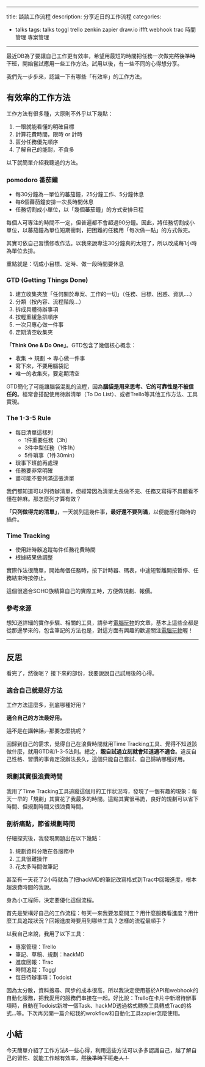 <!-- 由 Google 結構化資料標記協助工具產生的 JSON-LD 標記。 -->
<script type="application/ld+json">
[ {
  "@context" : "http://schema.org",
  "@type" : "Article",
  "name" : "談談工作流程",
  "datePublished" : "2017-09-09",
  "articleSection" : "talks",
  "articleBody" : "有效率的工作方法"
}, {
  "@context" : "http://schema.org",
  "@type" : "Article",
  "name" : "談談工作流程",
  "datePublished" : "2017-09-09",
  "articleSection" : "talks",
  "articleBody" : "pomodoro 番茄鐘"
}, {
  "@context" : "http://schema.org",
  "@type" : "Article",
  "name" : "談談工作流程",
  "datePublished" : "2017-09-09",
  "articleSection" : "talks",
  "articleBody" : "GTD (Getting Things Done)"
}, {
  "@context" : "http://schema.org",
  "@type" : "Article",
  "name" : "談談工作流程",
  "datePublished" : "2017-09-09",
  "articleSection" : "talks",
  "articleBody" : "The 1-3-5 Rule"
}, {
  "@context" : "http://schema.org",
  "@type" : "Article",
  "name" : "談談工作流程",
  "datePublished" : "2017-09-09",
  "articleSection" : "talks",
  "articleBody" : "Time Tracking"
}, {
  "@context" : "http://schema.org",
  "@type" : "Article",
  "name" : "談談工作流程",
  "datePublished" : "2017-09-09",
  "articleSection" : "talks",
  "articleBody" : "參考來源"
}, {
  "@context" : "http://schema.org",
  "@type" : "Article",
  "name" : "談談工作流程",
  "datePublished" : "2017-09-09",
  "articleSection" : "talks",
  "articleBody" : "反思</H2>\n\n<P>看完了，然後呢？\n接下來的部份，我要說說自己試用後的心得。</P>\n\n<H3 id=\"適合自己就是好方法\">適合自己就是好方法</H3>\n\n<P>工作方法這麼多，到底哪種好用？</P>\n\n<P><STRONG>適合自己的方法最好用。</STRONG></P>\n\n<P><DEL>這不是在講幹話，</DEL>那要怎麼挑呢？</P>\n\n<P>回歸到自己的需求，覺得自己在浪費時間就用Time Tracking工具、覺得不知道該做什麼，就用GTD和1-3-5法則。總之，<STRONG>親自試過立刻就會知道適不適合</STRONG>。違反自己性格、習慣的事肯定沒辦法長久，這個只能自己嘗試、自己歸納哪種好用。</P>\n\n<H3 id=\"規劃其實很浪費時間\">規劃其實很浪費時間</H3>\n\n<P>我用了Time Tracking工具追蹤這個月的工作狀況時，發現了一個有趣的現象：每天一早的「規劃」其實花了我最多的時間。這點其實很弔詭，良好的規劃可以省下時間、但規劃時間又很浪費時間",
  "url" : "http://xn--k1rv48do1a618ajoz/"
}, {
  "@context" : "http://schema.org",
  "@type" : "Article",
  "name" : "談談工作流程",
  "datePublished" : "2017-09-09",
  "articleSection" : "talks",
  "articleBody" : "剖析痛點，節省規劃時間</H3>\n\n<P>仔細探究後，我發現問題出在以下幾點：</P>\n\n<OL>\n  <LI>規劃資料分散在各服務中</LI>\n  <LI>工具很難操作</LI>\n  <LI>花太多時間做筆記</LI>\n</OL>\n\n<P>甚至有一天花了2小時就為了把hackMD的筆記改寫格式到Trac中回報進度，根本超浪費時間的我說。</P>\n\n<P>身為小工程師，決定要優化這個流程。</P>\n\n<P>首先是架構好自己的工作流程：每天一來我要怎麼開工？用什麼服務看進度？用什麼工具追蹤狀況？回報進度時要用到哪些工具？怎樣的流程最順手？</P>\n\n<P>以我自己來說，我用了以下工具：</P>\n\n<UL>\n  <LI>專案管理：Trello</LI>\n  <LI>筆記、草稿、規劃：hackMD</LI>\n  <LI>進度回報：Trac</LI>\n  <LI>時間追蹤：Toggl</LI>\n  <LI>每日待辦事項：Todoist</LI>\n</UL>\n\n<P>因為太分散，資料搜尋、同步的成本很高，所以我決定使用基於API和webhook的自動化服務，把我愛用的服務們串接在一起。好比說：Trello在卡片中新增待辦事項時，自動在Todoist新增一個Task、hackMD透過格式轉換工具轉成Trac的格式…等。下次再另開一篇介紹我的wrokflow和自動化工具zapier怎麼使用。"
}, {
  "@context" : "http://schema.org",
  "@type" : "Article",
  "name" : "談談工作流程",
  "datePublished" : "2017-09-09",
  "articleSection" : "talks",
  "articleBody" : "小結</H2>\n\n<P>今天簡單介紹了工作方法&amp;一些心得，利用這些方法可以多多認識自己，越了解自己的習性、就能工作越有效率，<DEL>然後準時下班走人！"
} ]
</script>

---
title: 談談工作流程
description: 分享近日的工作流程
categories:
 - talks
tags: talks toggl trello zenkin zapier draw.io iffft webhook trac 時間管理 專案管理 
---

最近DB為了要讓自己工作更有效率，希望用最短的時間把任務一次做完~~然後準時下班~~，開始嘗試應用一些工作方法。試用以後，有一些不同的心得想分享。

我們先一步步來，認識一下有哪些「有效率」的工作方法。

## 有效率的工作方法
工作方法有很多種，大原則不外乎以下幾點：

1. 一眼就能看懂的明確目標
2. 計算花費時間，限時 or 計時
3. 區分任務優先順序
4. 了解自己的能耐，不貪多

以下就簡單介紹我聽過的方法。

### pomodoro 番茄鐘

* 每30分鐘為一單位的蕃茄鐘，25分鐘工作、5分鐘休息
* 每6個蕃茄鐘安排一次長時間休息
* 任務切割成小單位，以「幾個蕃茄鐘」的方式安排日程

每個人可專注的時間不一定，但普遍都不會超過90分鐘。因此，將任務切割成小單位，以蕃茄鐘為單位短期衝刺，把困難的任務用「每次做一點」的方式做完。

其實可依自己習慣修改作法。以我來說專注30分鐘真的太短了，所以改成每1小時為單位去排。

重點就是：切成小目標、定時、做一段時間要休息

### GTD (Getting Things Done)

1.  建立收集夾放「任何關於專案、工作的一切」（任務、目標、困惑、資訊....）
2. 分類（按內容、流程階段...）
3. 拆成具體待辦事項
3. 按輕重緩急排順序
4. 一次只專心做一件事
5.  定期清空收集夾

**「Think One & Do One」**。GTD包含了幾個核心概念：

* 收集 -> 規劃 -> 專心做一件事
* 寫下來，不要用腦袋記
* 唯一的收集夾，要定期清空

GTD簡化了可能讓腦袋混亂的流程，因為**腦袋是用來思考、它的可靠性是不被信任的**。經常會搭配使用待辦清單（To Do List）、或者Trello等其他工作方法、工具實現。

### The 1-3-5 Rule

* 每日清單這樣列
	* 1件重要任務（3h）
	* 3件中型任務（1件1h）
	* 5件瑣事（1件30min）
* 瑣事下班前再處理
* 任務要非常明確
* 盡可能不要列滿這張清單

我們都知道可以列待辦清單，但經常因為清單太長做不完、任務又寫得不具體看不懂在幹麻。那怎麼列才算有效？

**「只列做得完的清單」**，一天就列這幾件事，**最好還不要列滿**，以便能應付臨時的插件。


### Time Tracking

* 使用計時器追蹤每件任務花費時間
* 根據結果做調整

實際作法很簡單，開始每個任務時，按下計時器、碼表，中途短暫離開按暫停、任務結束時按停止。

這個很適合SOHO族精算自己的實際工時，方便做規劃、報價。

### 參考來源

想知道詳細的實作步驟、相關的工具，請參考[電腦玩物](http://www.playpcesor.com/)的文章，基本上這些全都是從那邊學來的，包含筆記的方法也是，對這方面有興趣的歡迎關注[電腦玩物](http://www.playpcesor.com/)喔！

----------

## 反思

看完了，然後呢？
接下來的部份，我要說說自己試用後的心得。

### 適合自己就是好方法

工作方法這麼多，到底哪種好用？

__適合自己的方法最好用。__

~~這不是在講幹話，~~那要怎麼挑呢？

回歸到自己的需求，覺得自己在浪費時間就用Time Tracking工具、覺得不知道該做什麼，就用GTD和1-3-5法則。總之，__親自試過立刻就會知道適不適合__。違反自己性格、習慣的事肯定沒辦法長久，這個只能自己嘗試、自己歸納哪種好用。

### 規劃其實很浪費時間

我用了Time Tracking工具追蹤這個月的工作狀況時，發現了一個有趣的現象：每天一早的「規劃」其實花了我最多的時間。這點其實很弔詭，良好的規劃可以省下時間、但規劃時間又很浪費時間。

### 剖析痛點，節省規劃時間

仔細探究後，我發現問題出在以下幾點：

1. 規劃資料分散在各服務中
2. 工具很難操作
3. 花太多時間做筆記

甚至有一天花了2小時就為了把hackMD的筆記改寫格式到Trac中回報進度，根本超浪費時間的我說。

身為小工程師，決定要優化這個流程。

首先是架構好自己的工作流程：每天一來我要怎麼開工？用什麼服務看進度？用什麼工具追蹤狀況？回報進度時要用到哪些工具？怎樣的流程最順手？

以我自己來說，我用了以下工具：

* 專案管理：Trello
* 筆記、草稿、規劃：hackMD
* 進度回報：Trac
* 時間追蹤：Toggl
* 每日待辦事項：Todoist

因為太分散，資料搜尋、同步的成本很高，所以我決定使用基於API和webhook的自動化服務，把我愛用的服務們串接在一起。好比說：Trello在卡片中新增待辦事項時，自動在Todoist新增一個Task、hackMD透過格式轉換工具轉成Trac的格式...等。下次再另開一篇介紹我的wrokflow和自動化工具zapier怎麼使用。

## 小結

今天簡單介紹了工作方法&一些心得，利用這些方法可以多多認識自己，越了解自己的習性、就能工作越有效率，~~然後準時下班走人！~~
